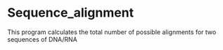 # Sequence_alignment
This program calculates the total number of possible alignments for two sequences of DNA/RNA
